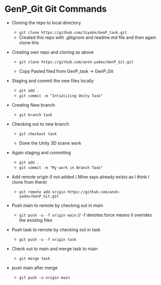 # GenP_Git Git Commands

- Cloning the repo to local directory 
  - `git clone https://github.com/JiyaVe/GenP_task.git`
  - Created this repo with .gitignore and readme.md file and then again clone this


- Creating own repo and cloning as above
  - `git clone https://github.com/ansh-yadav/GenP_Git.git`

  - Copy Pasted filed from GenP_task -> GenP_Git

- Staging and commit the new files locally
  - `git add .`
  - `git commit -m "Intializing Unity Task"`


- Creating New branch
  - `git branch task`

- Checking out to new branch
  - `git checkout task`

  - Done the Unity 3D scene work

- Again staging and commiting
  - `git add .`
  - `git commit -m "My work in Branch Task"`

- Add remote origin if not added ( Mine says already exists as I think I clone from there)
  - `git remote add origin https://github.com/ansh-yadav/GenP_Git.git`

- Push main to remote by checking out in main
  - `git push -u -f origin main`    // -f denotes force means it overides the existing files 

- Push task to remote by checking out in task
  - `git push -u -f origin task`

- Check out to main and merge task to main
  - `git merge task`

- push main after merge
  - `git push -u origin main`
